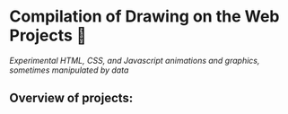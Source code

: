 # Compilation of Drawing on the Web Projects 🎨
*Experimental HTML, CSS, and Javascript animations and graphics, sometimes manipulated by data*

## Overview of projects:
